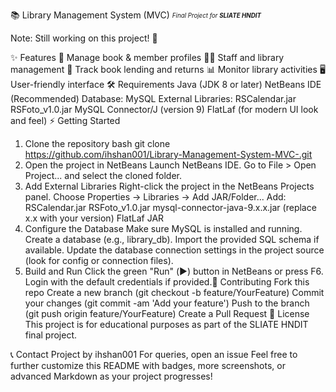 📚 Library Management System (MVC)
<sub><sup><i>Final Project for <b>SLIATE HNDIT</b></i></sup></sub>

Note: Still working on this project! 🚧

✨ Features
📖 Manage book & member profiles
👩‍💼 Staff and library management
📝 Track book lending and returns
📊 Monitor library activities
🖥️ User-friendly interface
🛠️ Requirements
Java (JDK 8 or later)
NetBeans IDE (Recommended)
Database: MySQL
External Libraries:
RSCalendar.jar
RSFoto_v1.0.jar
MySQL Connector/J (version 9)
FlatLaf (for modern UI look and feel)
⚡ Getting Started
1. Clone the repository
bash
git clone https://github.com/ihshan001/Library-Management-System-MVC-.git
2. Open the project in NetBeans
Launch NetBeans IDE.
Go to File > Open Project... and select the cloned folder.
3. Add External Libraries
Right-click the project in the NetBeans Projects panel.
Choose Properties → Libraries → Add JAR/Folder...
Add:
RSCalendar.jar
RSFoto_v1.0.jar
mysql-connector-java-9.x.x.jar (replace x.x with your version)
FlatLaf JAR
4. Configure the Database
Make sure MySQL is installed and running.
Create a database (e.g., library_db).
Import the provided SQL schema if available.
Update the database connection settings in the project source (look for config or connection files).
5. Build and Run
Click the green "Run" (▶️) button in NetBeans or press F6.
Login with the default credentials if provided.🤝 Contributing
Fork this repo
Create a new branch (git checkout -b feature/YourFeature)
Commit your changes (git commit -am 'Add your feature')
Push to the branch (git push origin feature/YourFeature)
Create a Pull Request
📝 License
This project is for educational purposes as part of the SLIATE HNDIT final project.

📞 Contact
Project by ihshan001
For queries, open an issue
Feel free to further customize this README with badges, more screenshots, or advanced Markdown as your project progresses!

